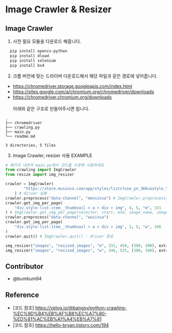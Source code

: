 # Image Crawler & Resizer

## Image Crawler

1. 사전 필요 모듈을 다운로드 해줍니다.

```bash
  pip install opencv-python
  pip install dload
  pip install selenium
  pip install bs4
```

2. 크롬 버전에 맞는 드라이버 다운로드해서 해당 파일과 같은 경로에 넣어줍니다.

- https://chromedriver.storage.googleapis.com/index.html
- https://sites.google.com/a/chromium.org/chromedriver/downloads
- https://chromedriver.chromium.org/downloads
  <br><br>
  아래와 같은 구조로 만들어주시면 됩니다.

```
.
├── chromedriver
├── crawling.py
├── main.py
└── readme.md

3 directories, 5 files
```

3. Image Crawler, resizer 사용 EXAMPLE

```py
# 패키지 내부의 main.py에서 코드를 수정해 사용하세요
from crawling import ImgCrawler
from resize import img_resizer

crawler = ImgCrawler(
        "https://store.musinsa.com/app/styles/lists?use_yn_360=&style_type=&brand=&model=&max_rt=&min_rt=&display_cnt=60&list_kind=big&sort=date"
    ) # dirver 실행
crawler.preprocess("data-channel", "mensinsa") # ImgCrawler.preprocess(selector, value) : 사전처리
crawler.get_img_per_page(
    "div.style-list-item__thumbnail > a > div > img", 4, 5, "m", 331
) # ImgCrawler.get_img_per_page(selector, start, end, image_name, image_number)
crawler.preprocess("data-channel", "wusinsa")
crawler.get_img_per_page(
    "div.style-list-item__thumbnail > a > div > img", 3, 5, "w", 346
)
crawler.quit() # ImgCrawler.quit() : driver 종료

img_resizer("images", "resized_images", "m", 331, 450, (300, 300), ext="jpg")
img_resizer("images", "resized_images", "w", 346, 525, (300, 300), ext="jpg")
```

## Contributor

- @bumbum94

## Reference

- [코드 참조] https://velog.io/@bangsy/python-crawling-%EC%9D%B4%EB%AF%B8%EC%A7%80-%ED%81%AC%EB%A1%A4%EB%A7%81
- [코드 참조] https://hello-bryan.tistory.com/194

